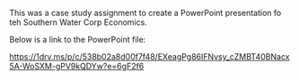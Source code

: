 This was a case study assignment to create a PowerPoint presentation fo teh Southern Water Corp Economics.

Below is a link to the PowerPoint file:

https://1drv.ms/p/c/538b02a8d00f7f48/EXeagPg86IFNvsy_cZMBT40BNacx5A-WoSXM-gPV9kQDYw?e=6gF2f6

